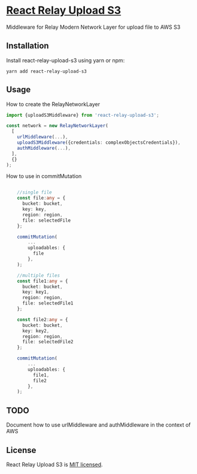 # [React Relay Upload S3](https://github.com/morrys/react-relay-appsync)
Middleware for Relay Modern Network Layer for upload file to AWS S3

## Installation

Install react-relay-upload-s3 using yarn or npm:

```
yarn add react-relay-upload-s3
```

## Usage

How to create the RelayNetworkLayer

```typescript
import {uploadS3Middleware} from 'react-relay-upload-s3';
```

```typescript
const network = new RelayNetworkLayer(
  [
    urlMiddleware(...),
    uploadS3Middleware({credentials: complexObjectsCredentials}),
    authMiddleware(...),
  ],
  {}
);
```

How to use in commitMutation

```typescript

    //single file
    const file:any = {
      bucket: bucket,
      key: key,
      region: region,
      file: selectedFile
    };

    commitMutation(
        ...
        uploadables: {
          file
        },
    );

    //multiple files
    const file1:any = {
      bucket: bucket,
      key: key1,
      region: region,
      file: selectedFile1
    };

    const file2:any = {
      bucket: bucket,
      key: key2,
      region: region,
      file: selectedFile2
    };

    commitMutation(
        ...
        uploadables: {
          file1,
          file2
        },
    );
```

## TODO

Document how to use urlMiddleware and authMiddleware in the context of AWS

## License

React Relay Upload S3 is [MIT licensed](./LICENSE).

